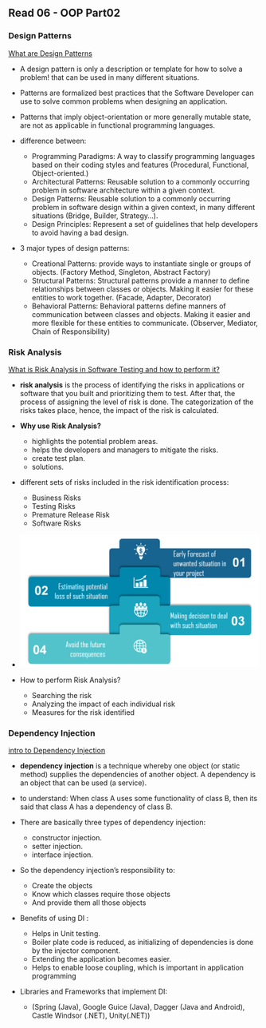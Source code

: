 ## Read 06 - OOP Part02

### Design Patterns
[What are Design Patterns](https://medium.com/@Mahmoud_Zalt/software-design-patterns-simplified-8a72232d52b1)

* A design pattern is only a description or template for how to solve a problem! that can be used in many different situations.

* Patterns are formalized best practices that the Software Developer can use to solve common problems when designing an application.

* Patterns that imply object-orientation or more generally mutable state, are not as applicable in functional programming languages.

* difference between: 
    - Programming Paradigms: A way to classify programming languages based on their coding styles and features (Procedural, Functional, Object-oriented.)
    - Architectural Patterns: Reusable solution to a commonly occurring problem in software architecture within a given context. 
    - Design Patterns: Reusable solution to a commonly occurring problem in software design within a given context, in many different situations (Bridge, Builder, Strategy…).
    - Design Principles: Represent a set of guidelines that help developers to avoid having a bad design.

* 3 major types of design patterns: 
    - Creational Patterns: provide ways to instantiate single or groups of objects. (Factory Method, Singleton, Abstract Factory)
    - Structural Patterns: Structural patterns provide a manner to define relationships between classes or objects. Making it easier for these entities to work together. (Facade, Adapter, Decorator)
    - Behavioral Patterns: Behavioral patterns define manners of communication between classes and objects. Making it easier and more flexible for these entities to communicate. (Observer, Mediator, Chain of Responsibility)

### Risk Analysis
[What is Risk Analysis in Software Testing and how to perform it?](https://www.edureka.co/blog/risk-analysis-in-software-testing/)

*  **risk analysis** is the process of identifying the risks in applications or software that you built and prioritizing them to test. After that, the process of assigning the level of risk is done. The categorization of the risks takes place, hence, the impact of the risk is calculated.

* **Why use Risk Analysis?**
    - highlights the potential problem areas.
    - helps the developers and managers to mitigate the risks. 
    - create test plan.
    - solutions.

* different sets of risks included in the risk identification process:
    - Business Risks
    - Testing Risks
    - Premature Release Risk
    - Software Risks

* ![](../img/riskAnalysis.PNG)

* How to perform Risk Analysis?
    - Searching the risk
    - Analyzing the impact of each individual risk
    - Measures for the risk identified


### Dependency Injection
[intro to Dependency Injection](https://www.freecodecamp.org/news/a-quick-intro-to-dependency-injection-what-it-is-and-when-to-use-it-7578c84fa88f/)

* **dependency injection** is a technique whereby one object (or static method) supplies the dependencies of another object. A dependency is an object that can be used (a service).

* to understand: When class A uses some functionality of class B, then its said that class A has a dependency of class B.

* There are basically three types of dependency injection:
    - constructor injection.
    - setter injection.
    - interface injection. 

* So the dependency injection’s responsibility to:
    - Create the objects
    - Know which classes require those objects
    - And provide them all those objects

* Benefits of using DI : 
    - Helps in Unit testing.
    - Boiler plate code is reduced, as initializing of dependencies is done by the injector component.
    - Extending the application becomes easier.
    - Helps to enable loose coupling, which is important in application programming

* Libraries and Frameworks that implement DI: 
    - (Spring (Java), Google Guice (Java), Dagger (Java and Android), Castle Windsor (.NET), Unity(.NET))